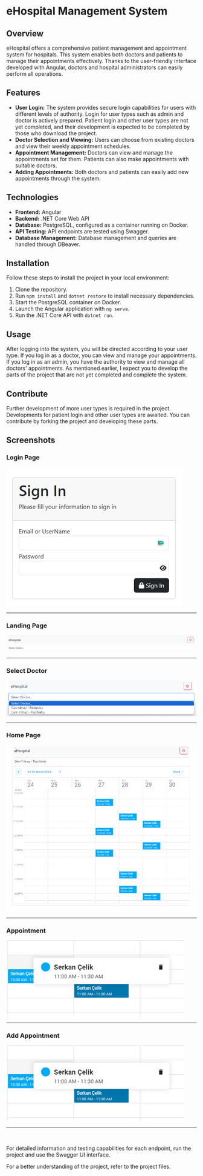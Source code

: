 # eHospital Management System

## Overview
eHospital offers a comprehensive patient management and appointment system for hospitals. This system enables both doctors and patients to manage their appointments effectively. Thanks to the user-friendly interface developed with Angular, doctors and hospital administrators can easily perform all operations.

## Features

- **User Login:** The system provides secure login capabilities for users with different levels of authority. Login for user types such as admin and doctor is actively prepared. Patient login and other user types are not yet completed, and their development is expected to be completed by those who download the project.
- **Doctor Selection and Viewing:** Users can choose from existing doctors and view their weekly appointment schedules.
- **Appointment Management:** Doctors can view and manage the appointments set for them. Patients can also make appointments with suitable doctors.
- **Adding Appointments:** Both doctors and patients can easily add new appointments through the system.

## Technologies

- **Frontend:** Angular
- **Backend:** .NET Core Web API
- **Database:** PostgreSQL, configured as a container running on Docker.
- **API Testing:** API endpoints are tested using Swagger.
- **Database Management:** Database management and queries are handled through DBeaver.

## Installation

Follow these steps to install the project in your local environment:

1. Clone the repository.
2. Run `npm install` and `dotnet restore` to install necessary dependencies.
3. Start the PostgreSQL container on Docker.
4. Launch the Angular application with `ng serve`.
5. Run the .NET Core API with `dotnet run`.

## Usage

After logging into the system, you will be directed according to your user type. If you log in as a doctor, you can view and manage your appointments. If you log in as an admin, you have the authority to view and manage all doctors' appointments. As mentioned earlier, I expect you to develop the parts of the project that are not yet completed and complete the system.

## Contribute

Further development of more user types is required in the project. Developments for patient login and other user types are awaited. You can contribute by forking the project and developing these parts.

## Screenshots

### Login Page
![Login Page](./Screenshots/login.png)

---

### Landing Page
![Landing Page](./Screenshots/landing.png)

---

### Select Doctor
![Select Doctor](./Screenshots/selectDoctor.png)

---

### Home Page
![Home Page](./Screenshots/homePage.png)

---

### Appointment
![Appointment](./Screenshots/appointment.png)

---

### Add Appointment
![Add Appointment](./Screenshots/addAppointment.png)

---
<br>

For detailed information and testing capabilities for each endpoint, run the project and use the Swagger UI interface.

For a better understanding of the project, refer to the project files.
